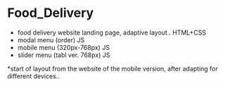 # Food_Delivery
- food delivery website landing page, adaptive layout.. HTML+CSS
- modal menu (order) JS
- mobile menu (320px-768px) JS
- slider menu (tabl ver. 768px) JS

*start of layout from the website of the mobile version, after adapting for different devices..
